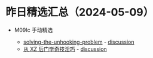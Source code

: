 # 昨日精选汇总（2024-05-09）

- M09Ic 手动精选

  - [solving-the-unhooking-problem](https://www.outflank.nl/blog/2023/10/05/solving-the-unhooking-problem/) - [discussion](https://github.com/chainreactors/picker/issues/520)
  - [从 XZ 后门学奇技淫巧](https://mp.weixin.qq.com/s/G45ugj4b_9g4HJcyKPbh6w) - [discussion](https://github.com/chainreactors/picker/issues/519)
